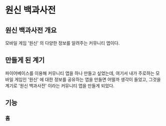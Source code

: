 # 원신 백과사전

## 원신 백과사전 개요

모바일 게임 '원신' 의 다양한 정보를 알려주는 커뮤니티 앱이다.

## 만들게 된 계기

파이어베이스를 이용해 커뮤니티 앱을 하나 만들고 싶었는데, 여기서 내가 주로하는 모바일 게임인 '원신' 에 대한 정보를 공유하는 앱을 만들면 어떨까 생각이 들었고, 그것을 계기로 '원신 백과사전' 이라는 커뮤니티 앱을 만들게 되었다.

## 기능

### 홈
